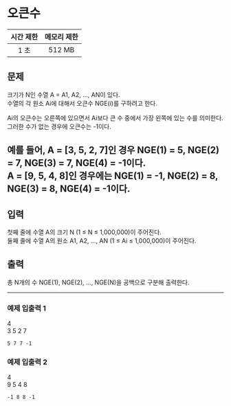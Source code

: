 # 오큰수

| 시간 제한 | 메모리 제한 |
|:-----:|:------:|
|  1 초  |  512 MB   |

## 문제
크기가 N인 수열 A = A1, A2, ..., AN이 있다. <br>
수열의 각 원소 Ai에 대해서 오큰수 NGE(i)를 구하려고 한다. <br>


Ai의 오큰수는 오른쪽에 있으면서 Ai보다 큰 수 중에서 가장 왼쪽에 있는 수를 의미한다. <br>
그러한 수가 없는 경우에 오큰수는 -1이다.
<br>


예를 들어, A = [3, 5, 2, 7]인 경우 NGE(1) = 5, NGE(2) = 7, NGE(3) = 7, NGE(4) = -1이다. <br>
A = [9, 5, 4, 8]인 경우에는 NGE(1) = -1, NGE(2) = 8, NGE(3) = 8, NGE(4) = -1이다.
<br>
---

## 입력
첫째 줄에 수열 A의 크기 N (1 ≤ N ≤ 1,000,000)이 주어진다. <br>
둘째 줄에 수열 A의 원소 A1, A2, ..., AN (1 ≤ Ai ≤ 1,000,000)이 주어진다.

## 출력
총 N개의 수 NGE(1), NGE(2), ..., NGE(N)을 공백으로 구분해 출력한다.

---
### 예제 입출력 1
4<br>
3 5 2 7

`5 7 7 -1`

### 예제 입출력 2
4<br>
9 5 4 8

`-1 8 8 -1`